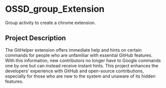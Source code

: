 # OSSD_group_Extension
Group activity to create a chrome extension.

## Project Description
The GitHelper extension offers immediate help and hints on certain commands for people who are unfamiliar with essential GitHub features. With this information, new contributors no longer have to Google commands one by one but can instead receive instant hints. This project enhances the developers' experience with GitHub and open-source contributions, especially for those who are new to the system and unaware of its hidden features.

